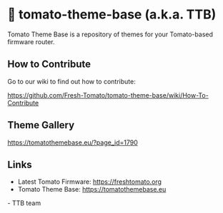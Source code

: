 # 🍅 tomato-theme-base (a.k.a. TTB)

Tomato Theme Base is a repository of themes for your Tomato-based firmware router.

## How to Contribute

Go to our wiki to find out how to contribute: 

https://github.com/Fresh-Tomato/tomato-theme-base/wiki/How-To-Contribute

## Theme Gallery

https://tomatothemebase.eu/?page_id=1790

## Links

* Latest Tomato Firmware: https://freshtomato.org
* Tomato Theme Base: https://tomatothemebase.eu

\- TTB team
